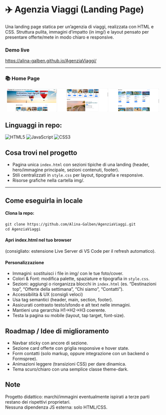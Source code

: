 # ✈️ Agenzia Viaggi (Landing Page)

Una landing page statica per un’agenzia di viaggi, realizzata con HTML e CSS.
Struttura pulita, immagini d’impatto (in img/) e layout pensato per presentare offerte/mete in modo chiaro e responsive.

### Demo live  

https://alina-galben.github.io/AgenziaViaggi/

---
### 📚 Home Page   

<p align="center">
  <img src="./public/home1.png" alt="Home – parte 1" width="32%">
  <img src="./public/home2.png" alt="Home – parte 2" width="32%">
  <img src="./public/home3.png" alt="Home – parte 3" width="32%">
</p>


## Linguaggi in repo:
![HTML5](https://img.shields.io/badge/HTML5-E34F26?style=plastic&logo=html5&logoColor=white) 
![JavaScript](https://img.shields.io/badge/JavaScript-F7DF1E?style=plastic&logo=javascript&logoColor=black)
![CSS3](https://img.shields.io/badge/CSS3-1572B6?style=plastic&logo=css3&logoColor=white)  


## Cosa trovi nel progetto
- Pagina unica `index.html` con sezioni tipiche di una landing (header, hero/immagine principale, sezioni contenuti, footer). 
- Stili centralizzati in `style.css` per layout, tipografia e responsive. 
- Risorse grafiche nella cartella img/. 

---

## Come eseguirla in locale
#### Clona la repo:
```
git clone https://github.com/Alina-Galben/AgenziaViaggi.git
cd AgenziaViaggi
```
#### Apri index.html nel tuo browser  
(consigliato: estensione Live Server di VS Code per il refresh automatico).

#### Personalizzazione
- Immagini: sostituisci i file in img/ con le tue foto/cover.
- Colori & Font: modifica palette, spaziature e tipografia in `style.css`.
- Sezioni: aggiungi o riorganizza blocchi in `index.html` (es. “Destinazioni top”, “Offerte della settimana”, “Chi siamo”, “Contatti”).
- Accessibilità & UX (consigli veloci)
- Usa tag semantici (header, main, section, footer).
- Assicurati contrasto testo/sfondo e alt text nelle immagini.
- Mantieni una gerarchia H1→H2→H3 coerente.
- Testa la pagina su mobile (layout, tap target, font-size).


## Roadmap / Idee di miglioramento
- Navbar sticky con ancore di sezione.
- Sezione card offerte con griglia responsive e hover state.
- Form contatti (solo markup, oppure integrazione con un backend o Formspree).
- Animazioni leggere (transizioni CSS) per dare dinamica.
- Tema scuro/chiaro con una semplice classe theme-dark.

## Note
Progetto didattico: marchi/immagini eventualmente ispirati a terze parti restano dei rispettivi proprietari.  
Nessuna dipendenza JS esterna: solo HTML/CSS.


